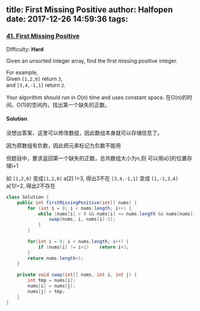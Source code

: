 title: First Missing Positive
author: Halfopen
date: 2017-12-26 14:59:36
tags:
---
### [41\. First Missing Positive](https://leetcode.com/problems/first-missing-positive/description/)

Difficulty: **Hard**

Given an unsorted integer array, find the first missing positive integer.

For example,  
Given `[1,2,0]` return `3`,  
and `[3,4,-1,1]` return `2`.

Your algorithm should run in _O_(_n_) time and uses constant space.
在O(n)的时间，O(1)的空间内，找出第一个缺失的正数。

#### Solution
没想出答案，这里可以修改数组，因此数组本身就可以存储信息了。

因为原数组有负数，因此把元素标记为负数不能用

但题目中，要求返回第一个缺失的正数，总共数组大小为n,则 可以用a[i]的位置存储i+1

如
 `[1,2,0]` 变成`[1,2,0]` a[2] !=3, 得出3不在
 `[3,4,-1,1]` 变成 `[1,-1,3,4]` a[1]!=2, 得出2不存在
 
```java
class Solution {
    public int firstMissingPositive(int[] nums) {
        for (int i = 0; i < nums.length; i++) {
            while (nums[i] > 0 && nums[i] <= nums.length && nums[nums[i]-1] != nums[i]) {
                swap(nums, i, nums[i]-1);
            }
        }
        
        for(int i = 0; i < nums.length; i++) {
            if (nums[i] != i+1)    return i+1;
        }
        return nums.length+1;
    }
    
    private void swap(int[] nums, int i, int j) {
        int tmp = nums[i];
        nums[i] = nums[j];
        nums[j] = tmp;
    }
}
```